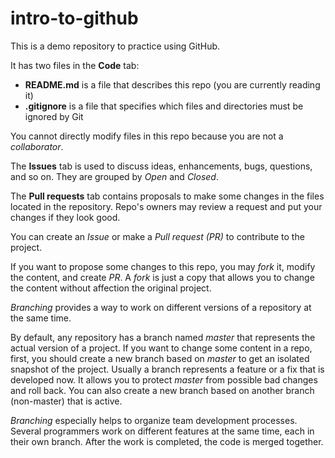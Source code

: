 # intro-to-github
This is a demo repository to practice using GitHub.

It has two files in the **Code** tab:
- **README.md** is a file that describes this repo (you are currently reading it)
- **.gitignore** is a file that specifies which files and directories must be ignored by Git

You cannot directly modify files in this repo because you are not a *collaborator*.

The **Issues** tab is used to discuss ideas, enhancements, bugs, questions, and so on. They are grouped by *Open* and *Closed*.

The **Pull requests** tab contains proposals to make some changes in the files located in the repository. Repo's owners may review a request and put your changes if they look good.

You can create an *Issue* or make a *Pull request (PR)* to contribute to the project.

If you want to propose some changes to this repo, you may *fork* it, modify the content, and create *PR*. A *fork* is just a copy that allows you to change the content without affection the original project.

*Branching* provides a way to work on different versions of a repository at the same time.

By default, any repository has a branch named *master* that represents the actual version of a project. If you want to change some content in a repo, first, you should create a new branch based on *master* to get an isolated snapshot of the project. Usually a branch represents a feature or a fix that is developed now. It allows you to protect *master* from possible bad changes and roll back. You can also create a new branch based on another branch (non-master) that is active.

*Branching* especially helps to organize team development processes. Several programmers work on different features at the same time, each in their own branch. After the work is completed, the code is merged together.
